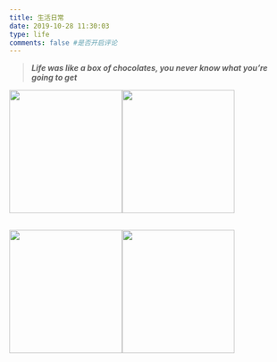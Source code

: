 ```yaml
---
title: 生活日常
date: 2019-10-28 11:30:03
type: life
comments: false #是否开启评论
---
```

<blockquote class="blockquote-center">

**_Life was like a box of chocolates, you never know what you’re going to get_**
</blockquote>

<div class="life">
    <div class="row">
        <div class="box">
            <img class="nofancybox" src="https://s2.ax1x.com/2019/10/30/K4ViZT.jpg">
            <div class="box-content"><h3 class="lay-title">游戏系列</h3><span class="lay-post">玩过的一些游戏</span>
                <div>
                    <ul class="icon">
                        <li><a href="#" title="点我前往" target=""
                               rel="noopener"><i class="fa fa-link"></i></a></li>
                    </ul>
                </div>
            </div>
        </div> 
        <div class="box"><img class="nofancybox" src="https://s2.ax1x.com/2019/10/28/K6WAp9.md.jpg">
            <div class="box-content"><h3 class="lay-title">读书系列</h3><span class="lay-post">读过的一些书籍</span>
                <div>
                    <ul class="icon">
                        <li><a href="/books/" target="" title="点我前往"><i class="fa fa-link"></i></a></li>
                    </ul>
                </div>
            </div>
        </div>
        <div class="box"><img class="nofancybox" src="https://s2.ax1x.com/2019/10/28/K6WSmV.jpg">
            <div class="box-content"><h3 class="lay-title">观影系列</h3><span class="lay-post">看过的一些电影</span>
                <div>
                    <ul class="icon">
                        <li><a href="/movies/" target="" title="点我前往"><i class="fa fa-link"></i></a></li>
                    </ul>
                </div>
            </div>
        </div>
        <div class="box"><img class="nofancybox" src="https://s2.ax1x.com/2019/10/28/K6WFfJ.jpg">
            <div class="box-content"><h3 class="lay-title">相册系列</h3><span class="lay-post">一些生活的色彩</span>
                <div>
                    <ul class="icon">
                        <li><a href="/photos/" target="" title="点我前往"><i class="fa fa-link"></i></a></li>
                    </ul>
                </div>
            </div>
        </div>
    </div>
</div>

<style>
    .box {
        overflow: hidden;
        position: relative;
        z-index: 1;
        transition: all .5s;
        width: 40%;
        float: left;
        margin: 3% 5%;
        height: 220px
    }

    .box:hover {
        box-shadow: 3px 3px 5px #999
    }

    .box:after, .box:before {
        content: "";
        background: radial-gradient(circle at 23% 70%, rgba(255, 255, 255, .8), #fff 30%);
        width: 150%;
        height: 175%;
        opacity: 0;
        transform: rotate(45deg);
        position: absolute;
        top: -10.5%;
        right: -150%;
        z-index: 1;
        transition: all .35s ease
    }

    .box:after {
        background: rgba(255, 255, 255, .5);
        width: 50%;
        height: 69%;
        right: auto;
        left: -7%;
        top: -65%
    }

    .box:hover:before {
        opacity: 1;
        right: -85%
    }

    .box:hover:after {
        opacity: 1;
        top: -42%
    }

    .box img {
        width: 100%;
        height: auto;
        transition: all .5s ease
    }

    .box:hover img {
        transform: scale(1.2)
    }

    .box .box-content {
        text-align: right;
        transform: translateY(-50%);
        position: absolute;
        top: 50%;
        right: -100%;
        z-index: 2;
        transition: all .5s
    }

    .box:hover .box-content {
        right: 5%
    }

    .box .lay-title {
        color: #1e272e;
        font-size: 23px;
        font-weight: 700;
        text-transform: uppercase;
        margin: 0 0 3px 0;
        border-bottom: 0
    }

    .box .lay-post {
        font-size: 16px;
        text-transform: capitalize;
        margin: 0 0 10px;
        display: block
    }

    .box .icon {
        padding: 0;
        margin: 0;
        list-style: none
    }

    .box .icon li {
        display: inline-block;
        margin: 0 4px
    }

    .box .icon li a {
        color: #fff;
        background-color: #1e272e;
        font-size: 18px;
        text-align: center;
        line-height: 35px;
        height: 35px;
        width: 35px;
        border-radius: 50%;
        display: block;
        transition: all .3s
    }

    .box .icon li a:hover {
        color: #1e272e;
        background-color: #fff;
        border-radius: 10%;
        border-bottom: 1px solid gray;
        box-shadow: 0 0 5px #1e272e inset
    }

    @media only screen and (max-width: 990px) {
        .box {
            margin: 0 0 30px
        }
    }

    @media only screen and (max-width: 479px) {
        .box .title {
            font-size: 20px
        }
    }

    @media (max-width: 767px) {
        .box {
            width: 90%;
            margin: 3% 5%
        }

        .box:hover:before {
            right: -105%;
            top: -19%
        }

        .box:after, .box:hover:after {
        / / opacity: 0;
            display: none
        }
    }
</style>
